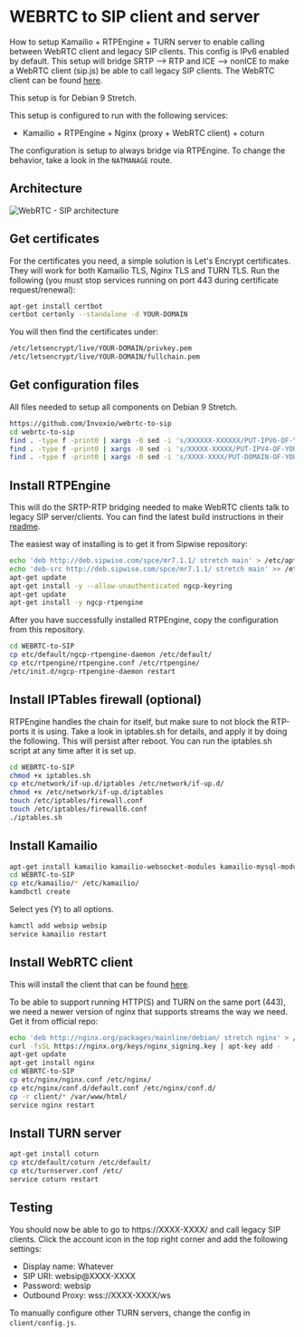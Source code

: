 # WEBRTC to SIP client and server
How to setup Kamailio + RTPEngine + TURN server to enable calling between WebRTC client and legacy SIP clients. This config is IPv6 enabled by default. This setup will bridge SRTP --> RTP and ICE --> nonICE to make a WebRTC client (sip.js) be able to call legacy SIP clients. The WebRTC client can be found [here](https://github.com/havfo/SipCaller).

This setup is for Debian 9 Stretch.

This setup is configured to run with the following services:

- Kamailio + RTPEngine + Nginx (proxy + WebRTC client) + coturn

The configuration is setup to always bridge via RTPEngine. To change the behavior, take a look in the `NATMANAGE` route.

## Architecture
![WebRTC - SIP architecture](https://raw.githubusercontent.com/havfo/WEBRTC-to-SIP/master/images/webrtc-sip.png "WebRTC to SIP architecture")

## Get certificates
For the certificates you need, a simple solution is Let's Encrypt certificates. They will work for both Kamailio TLS, Nginx TLS and TURN TLS. Run the following (you must stop services running on port 443 during certificate request/renewal):
```bash
apt-get install certbot
certbot certonly --standalone -d YOUR-DOMAIN
```
You will then find the certificates under:
```bash
/etc/letsencrypt/live/YOUR-DOMAIN/privkey.pem
/etc/letsencrypt/live/YOUR-DOMAIN/fullchain.pem
```

## Get configuration files
All files needed to setup all components on Debian 9 Stretch.
```bash
https://github.com/Invoxio/webrtc-to-sip
cd webrtc-to-sip
find . -type f -print0 | xargs -0 sed -i 's/XXXXXX-XXXXXX/PUT-IPV6-OF-YOUR-SIP-SERVER-HERE/g'
find . -type f -print0 | xargs -0 sed -i 's/XXXXX-XXXXX/PUT-IPV4-OF-YOUR-SIP-SERVER-HERE/g'
find . -type f -print0 | xargs -0 sed -i 's/XXXX-XXXX/PUT-DOMAIN-OF-YOUR-SIP-SERVER-HERE/g'
```

## Install RTPEngine
This will do the SRTP-RTP bridging needed to make WebRTC clients talk to legacy SIP server/clients. You can find the latest build instructions in their [readme](https://github.com/sipwise/rtpengine#on-a-debian-system).

The easiest way of installing is to get it from Sipwise repository:
```bash
echo 'deb http://deb.sipwise.com/spce/mr7.1.1/ stretch main' > /etc/apt/sources.list.d/sipwise.list
echo 'deb-src http://deb.sipwise.com/spce/mr7.1.1/ stretch main' >> /etc/apt/sources.list.d/sipwise.list
apt-get update
apt-get install -y --allow-unauthenticated ngcp-keyring
apt-get update
apt-get install -y ngcp-rtpengine
```

After you have successfully installed RTPEngine, copy the configuration from this repository.
```bash
cd WEBRTC-to-SIP
cp etc/default/ngcp-rtpengine-daemon /etc/default/
cp etc/rtpengine/rtpengine.conf /etc/rtpengine/
/etc/init.d/ngcp-rtpengine-daemon restart
```

## Install IPTables firewall (optional)
RTPEngine handles the chain for itself, but make sure to not block the RTP-ports it is using. Take a look in iptables.sh for details, and apply it by doing the following. This will persist after reboot. You can run the iptables.sh script at any time after it is set up.
```bash
cd WEBRTC-to-SIP
chmod +x iptables.sh
cp etc/network/if-up.d/iptables /etc/network/if-up.d/
chmod +x /etc/network/if-up.d/iptables
touch /etc/iptables/firewall.conf
touch /etc/iptables/firewall6.conf
./iptables.sh
```

## Install Kamailio
```bash
apt-get install kamailio kamailio-websocket-modules kamailio-mysql-modules kamailio-tls-modules kamailio-presence-modules mysql-server
cd WEBRTC-to-SIP
cp etc/kamailio/* /etc/kamailio/
kamdbctl create
```
Select yes (Y) to all options.

```bash
kamctl add websip websip
service kamailio restart
```

## Install WebRTC client
This will install the client that can be found [here](https://github.com/havfo/SipCaller).

To be able to support running HTTP(S) and TURN on the same port (443), we need a newer version of nginx that supports streams the way we need. Get it from official repo:
```sh
echo 'deb http://nginx.org/packages/mainline/debian/ stretch nginx' > /etc/apt/sources.list.d/nginx.list
curl -fsSL https://nginx.org/keys/nginx_signing.key | apt-key add -
apt-get update
apt-get install nginx
cd WEBRTC-to-SIP
cp etc/nginx/nginx.conf /etc/nginx/
cp etc/nginx/conf.d/default.conf /etc/nginx/conf.d/
cp -r client/* /var/www/html/
service nginx restart
```

## Install TURN server
```sh
apt-get install coturn
cp etc/default/coturn /etc/default/
cp etc/turnserver.conf /etc/
service coturn restart
```

## Testing
You should now be able to go to https://XXXX-XXXX/ and call legacy SIP clients. Click the account icon in the top right corner and add the following settings:

- Display name: Whatever
- SIP URI: websip@XXXX-XXXX
- Password: websip
- Outbound Proxy: wss://XXXX-XXXX/ws

To manually configure other TURN servers, change the config in `client/config.js`.
